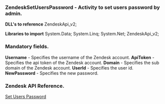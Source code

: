 ﻿
### ZendeskSetUsersPassword - Activity to set users password by admin.

**DLL's to reference**
ZendeskApi_v2;

**Libraries to import**
System.Data;
System.Linq;
System.Net;
ZendeskApi_v2;

### Mandatory fields.
**Username** - Specifies the username of the Zendesk account.
**ApiToken** - Specifies the api token of the Zendesk account.
**Domain** - Specifies the sub domain of the Zendesk account.
**UserId** - Specifies the user id.
**NewPassword** - Specifies the new password.

### Zendesk API Reference.

[Set Users Password](https://developer.zendesk.com/rest_api/docs/support/user_passwords#set-a-users-password)